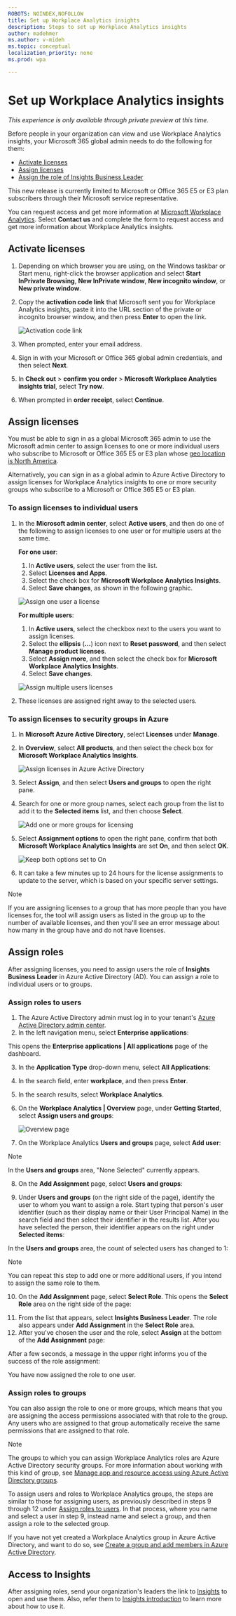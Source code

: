 ```yaml
---
ROBOTS: NOINDEX,NOFOLLOW
title: Set up Workplace Analytics insights
description: Steps to set up Workplace Analytics insights
author: madehmer
ms.author: v-mideh
ms.topic: conceptual
localization_priority: none
ms.prod: wpa

---
```

# Set up Workplace Analytics insights

*This experience is only available through private preview at this time.*

Before people in your organization can view and use Workplace Analytics insights, your Microsoft 365 global admin needs to do the following for them: 

* [Activate licenses](#activate-licenses)
* [Assign licenses](#assign-licenses)
* [Assign the role of Insights Business Leader](#assign-roles)

This new release is currently limited to Microsoft or Office 365 E5 or E3 plan subscribers through their Microsoft service representative.

You can request access and get more information at [Microsoft Workplace Analytics](https://www.microsoft.com/microsoft-365/business/workplace-analytics). Select **Contact us** and complete the form to request access and get more information about Workplace Analytics insights.

## Activate licenses

1. Depending on which browser you are using, on the Windows taskbar or Start menu, right-click the browser application and select **Start InPrivate Browsing**, **New InPrivate window**, **New incognito window**, or **New private window**.
2. Copy the **activation code link** that Microsoft sent you for Workplace Analytics insights, paste it into the URL section of the private or incognito browser window, and then press **Enter** to open the link.

   ![Activation code link](./images/sign-in.png)

3. When prompted, enter your email address.
4. Sign in with your Microsoft or Office 365 global admin credentials, and then select **Next**.
5. In **Check out** > **confirm you order** > **Microsoft Workplace Analytics insights trial**, select **Try now**.
6. When prompted in **order receipt**, select **Continue**.

## Assign licenses

You must be able to sign in as a global Microsoft 365 admin to use the Microsoft admin center to assign licenses to one or more individual users who subscribe to Microsoft or Office 365 E5 or E3 plan whose [geo location is North America](https://docs.microsoft.com/microsoft-365/enterprise/microsoft-365-multi-geo#microsoft-365-multi-geo-availability).

Alternatively, you can sign in as a global admin to Azure Active Directory to assign licenses for Workplace Analytics insights to one or more security groups who subscribe to a Microsoft or Office 365 E5 or E3 plan.

### To assign licenses to individual users

1. In the **Microsoft admin center**, select **Active users**, and then do one of the following to assign licenses to one user or for multiple users at the same time.

   **For one user**:
   1. In **Active users**, select the user from the list.
   2. Select **Licenses and Apps**.
   3. Select the check box for **Microsoft Workplace Analytics Insights**.
   4. Select **Save changes**, as shown in the following graphic.

   ![Assign one user a license](./images/assign-one-license.png)

   **For multiple users**:
   1. In **Active users**, select the checkbox next to the users you want to assign licenses.
   2. Select the **ellipsis** (**...**) icon next to **Reset password**, and then select **Manage product licenses**.
   3. Select **Assign more**, and then select the check box for **Microsoft Workplace Analytics Insights**.
   4. Select **Save changes**.

   ![Assign multiple users licenses](./images/assign-multiple-licenses.png)

2. These licenses are assigned right away to the selected users.

### To assign licenses to security groups in Azure

1. In **Microsoft Azure Active Directory**, select **Licenses** under **Manage**.
2. In **Overview**, select **All products**, and then select the check box for **Microsoft Workplace Analytics Insights**.

   ![Assign licenses in Azure Active Directory](./images/assign-licenses-add.png)

3. Select **Assign**, and then select **Users and groups** to open the right pane.
4. Search for one or more group names, select each group from the list to add it to the **Selected items** list, and then choose **Select**.

   ![Add one or more groups for licensing](./images/add-group-license.png)

5. Select **Assignment options** to open the right pane, confirm that both **Microsoft Workplace Analytics Insights** are set **On**, and then select **OK**.

   ![Keep both options set to On](./images/keep-options-on.png)

6. It can take a few minutes up to 24 hours for the license assignments to update to the server, which is based on your specific server settings.

> [!Note]
> If you are assigning licenses to a group that has more people than you have licenses for, the tool will assign users as listed in the group up to the number of available licenses, and then you'll see an error message about how many in the group have and do not have licenses.

## Assign roles

After assigning licenses, you need to assign users the role of **Insights Business Leader** in Azure Active Directory (AD). You can assign a role to individual users or to groups.

### Assign roles to users

1. The Azure Active Directory admin must log in to your tenant's [Azure Active Directory admin center](https://aad.portal.azure.com).
2. In the left navigation menu, select **Enterprise applications**:

<!--  ![Enterprise applications](../images/wpa/setup/enterprise-apps.png)-->

   This opens the **Enterprise applications | All applications** page of the dashboard.

3. In the **Application Type** drop-down menu, select **All Applications**:

<!-- ![Enterprise applications](../images/wpa/setup/ent-all-apps-3.png)-->

4. In the search field, enter **workplace**, and then press **Enter**.

<!--   ![Type 'workplace'](../images/wpa/setup/type-workplace.png)-->

5. In the search results, select **Workplace Analytics**.  
6. On the **Workplace Analytics | Overview** page, under **Getting Started**, select **Assign users and groups**:

   ![Overview page](../images/wpa/setup/wpa-overview.png)  

7. On the Workplace Analytics **Users and groups** page, select **Add user**:

<!-- ![WpA users and groups](../images/wpa/setup/wpa-users-and-groups.png) -->

> [!Note]
> In the **Users and groups** area, "None Selected" currently appears.

8. On the **Add Assignment** page, select **Users and groups**:

<!-- ![Select Users and groups](../images/wpa/setup/select-users-and-groups-4.png)-->

9. Under **Users and groups** (on the right side of the page), identify the user to whom you want to assign a role. Start typing that person's user identifier (such as their display name or their User Principal Name) in the search field and then select their identifier in the results list. After you have selected the person, their identifier appears on the right under **Selected items**:
   
 <!--   ![Selected items](../images/wpa/setup/selected-items.png)-->
   
   In the **Users and groups** area, the count of selected users has changed to 1:
   
<!--    ![Add Assignment + 1](../images/wpa/setup/add-assignment-plus-1.png)-->
    
   > [!Note]
   > You can repeat this step to add one or more additional users, if you intend to assign the same role to them.

10. On the **Add Assignment** page, select **Select Role**. This opens the **Select Role** area on the right side of the page:

<!--    ![Select role](../images/wpa/setup/select-role.png)-->

11. From the list that appears, select **Insights Business Leader**. The role also appears under **Add Assignment** in the **Select Role** area.
12. After you've chosen the user and the role, select **Assign** at the bottom of the **Add Assignment** page:  
 
<!--![Assign](../images/wpa/setup/assign-button.png)-->

   After a few seconds, a message in the upper right informs you of the success of the role assignment:  

<!--   ![Assignment succeeded](../images/wpa/setup/assignment-succeeded.png)-->

You have now assigned the role to one user.  

### Assign roles to groups

You can also assign the role to one or more groups, which means that you are assigning the access permissions associated with that role to the group. Any users who are assigned to that group automatically receive the same permissions that are assigned to that role.

> [!Note]
> The groups to which you can assign Workplace Analytics roles are Azure Active Directory security groups. For more information about working with this kind of group, see [Manage app and resource access using Azure Active Directory groups](https://docs.microsoft.com/azure/active-directory/fundamentals/active-directory-manage-groups).

To assign users and roles to Workplace Analytics groups, the steps are similar to those for assigning users, as previously described in steps 9 through 12 under [Assign roles to users](#assign-roles-to-users). In that process, where you name and select a user in step 9, instead name and select a group, and then assign a role to the selected group.

<!--   ![Select group](../images/WpA/Use/select-group-b.png)-->

If you have not yet created a Workplace Analytics group in Azure Active Directory, and want to do so, see [Create a group and add members in Azure Active Directory](https://docs.microsoft.com/azure/active-directory/fundamentals/active-directory-groups-create-azure-portal).

## Access to Insights

After assigning roles, send your organization's leaders the link to [Insights](https://productivityinsights.office.com) to open and use them. Also, refer them to [Insights introduction](./intro.md) to learn more about how to use it.
